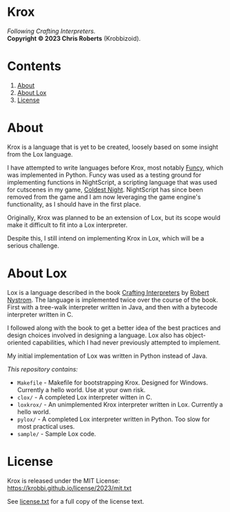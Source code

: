 # Krox
_Following Crafting Interpreters._  
__Copyright &copy; 2023 Chris Roberts__ (Krobbizoid).

# Contents
1. [About](#about)
2. [About Lox](#about-lox)
3. [License](#license)

# About
Krox is a language that is yet to be created, loosely based on some insight
from the Lox language.

I have attempted to write languages before Krox, most notably
[Funcy](https://github.com/krobbi/funcy), which was implemented in Python.
Funcy was used as a testing ground for implementing functions in NightScript, a
scripting language that was used for cutscenes in my game,
[Coldest Night](https://github.com/krobbi/coldest-night). NightScript has since
been removed from the game and I am now leveraging the game engine's
functionality, as I should have in the first place.

Originally, Krox was planned to be an extension of Lox, but its scope would
make it difficult to fit into a Lox interpreter.

Despite this, I still intend on implementing Krox in Lox, which will be a
serious challenge.

# About Lox
Lox is a language described in the book
[Crafting Interpreters](https://craftinginterpreters.com) by
[Robert Nystrom](https://github.com/munificent). The language is implemented
twice over the course of the book. First with a tree-walk interpreter written
in Java, and then with a bytecode interpreter written in C.

I followed along with the book to get a better idea of the best practices and
design choices involved in designing a language. Lox also has object-oriented
capabilities, which I had never previously attempted to implement.

My initial implementation of Lox was written in Python instead of Java.

_This repository contains:_  
* `Makefile` - Makefile for bootstrapping Krox. Designed for Windows. Currently
a hello world. Use at your own risk.
* `clox/` - A completed Lox interpreter witten in C.
* `loxkrox/` - An unimplemented Krox interpreter written in Lox. Currently a
hello world.
* `pylox/` - A completed Lox interpreter written in Python. Too slow for most
practical uses.
* `sample/` - Sample Lox code.

# License
Krox is released under the MIT License:  
https://krobbi.github.io/license/2023/mit.txt

See [license.txt](./license.txt) for a full copy of the license text.
